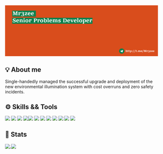[![Header](https://github.com/Mr3zee/Mr3zee/blob/main/resourses/github-header-image.png "Header")](http://t.me/Mr3zee)

## 💡 About me 

Single-handedly managed the successful upgrade and deployment of the new environmental illumination system with cost overruns and zero safety incidents. 

## ⚙️ Skills && Tools

![](https://img.shields.io/badge/Language-Java-informational?style=flat&logo=java&logoColor=white&labelColor=0B814D&color=D94D1C)  ![](https://img.shields.io/badge/IDE-IntelliJ_IDEA-informational?style=flat&logo=intellij-idea&labelColor=0B814D&logoColor=white&color=D94D1C)  ![](https://img.shields.io/badge/Build-Maven-informational?style=flat&logo=apache-maven&labelColor=0B814D&logoColor=white&color=D94D1C)  ![](https://img.shields.io/badge/Language-Kotlin-informational?style=flat&logo=kotlin&logoColor=white&labelColor=0B814D&color=D94D1C)![](https://img.shields.io/badge/Build-Gradle-informational?style=flat&logo=gradle&labelColor=0B814D&logoColor=white&color=D94D1C)  ![](https://img.shields.io/badge/Language-C++-informational?style=flat&logo=c%2b%2b&labelColor=0B814D&logoColor=white&color=D94D1C)  ![](https://img.shields.io/badge/Language%3F-Javascript-informational?style=flat&logo=javascript&logoColor=white&labelColor=0B814D&color=D94D1C)  ![](https://img.shields.io/badge/Language-Python-informational?style=flat&logo=python&logoColor=white&labelColor=0B814D&color=D94D1C)  ![](https://img.shields.io/badge/Git-master-informational?style=flat&logo=git&logoColor=white&labelColor=0B814D&color=D94D1C)  ![](https://img.shields.io/badge/Math-sometimes-informational?style=flat&logo=wolfram&logoColor=white&labelColor=0B814D&color=D94D1C)  ![](https://img.shields.io/badge/English-86%-informational?style=flat&logo=the-conversation&logoColor=white&labelColor=0B814D&color=D94D1C) ![](https://img.shields.io/badge/Hotel%3F-Trivago-informational?style=flat&logo=trulia&logoColor=white&labelColor=0B814D&color=D94D1C)  

## 🧮 Stats

<a href="https://gihub.com/Mr3zee">

<img align=center src="https://github-readme-stats.vercel.app/api?username=mr3zee&show_icons=true&count_private=true&include_all_commits=true&title_color=ffffff&bg_color=D94D1C&text_color=ffffff&icon_color=ffffff">

</a>

<a href="https://gihub.com/Mr3zee">

<img align=center src="https://github-readme-stats.vercel.app/api/top-langs/?username=mr3zee&title_color=ffffff&bg_color=0B814D&text_color=ffffff&icon_color=ffffff&layout=default&card_width=300&langs_count=4">

</a>

